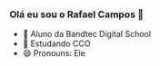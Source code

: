 ### Olá eu sou o Rafael Campos 👋

- 🔭 Aluno da Bandtec Digital School 
- 🌱 Estudando CCO 
- 😄 Pronouns: Ele

